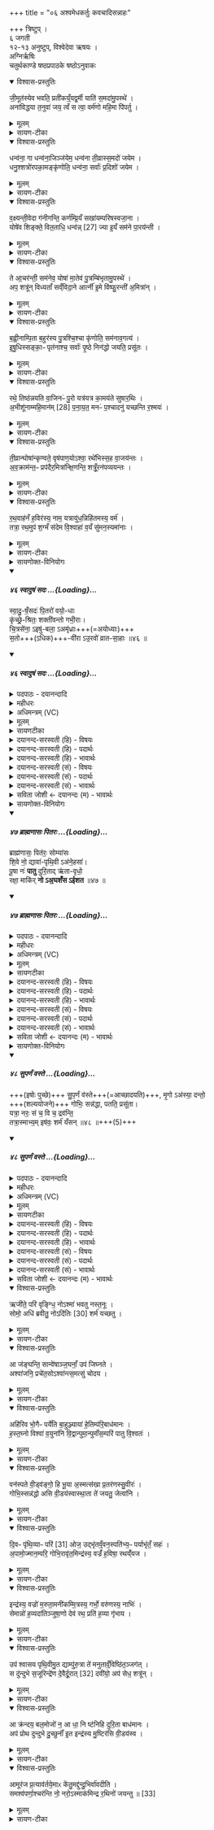 +++
title = "०६ अश्वमेधकर्तुः कवचादिसन्नाहः"

+++
त्रिष्टुप् ।   
६ जगती  
१२-१३ अनुष्टुप्, विश्वेदेवा ऋषयः ।  
अग्निर्ऋषिः  
चतुर्थकाण्डे षष्ठप्रपाठके षष्ठोऽनुवाकः

<details open><summary>विश्वास-प्रस्तुतिः</summary>

जी॒मूत॑स्येव भवति॒ प्रती॑कय्ँ॒यद्व॒र्मी याति॑ स॒मदा॑मु॒पस्थे॑ ।  
अना॑विद्धया त॒नुवा॑ जय॒ त्वँ स त्वा॒ वर्म॑णो महि॒मा पि॑पर्तु ।  
</details>

<details><summary>मूलम्</summary>

जी॒मूत॑स्येव भवति॒ प्रती॑कय्ँ॒यद्व॒र्मी याति॑ स॒मदा॑मु॒पस्थे॑ ।  
अना॑विद्धया त॒नुवा॑ जय॒ त्वँ स त्वा॒ वर्म॑णो महि॒मा पि॑पर्तु ।  
</details>

<details><summary>सायण-टीका</summary>

(अथ चतुर्थकाण्डे षष्ठप्रपाठके षष्ठोऽनुवाकः)।  
पञ्चमेऽनुवाके चित्यारोहणादयो प्रारुतहोमान्ता अङ्गविशेषा उक्ताः।  
 २२०१ अथ षष्ठेऽश्वमेधकर्तू रथसज्जीकरणभावीनि कवचस्वीकारादीन्यङ्गान्युच्यन्ते।  
तस्य चाग्निप्रकरणे संबन्धाभावादित उत्कृष्याश्वमेधप्रकरणे संबन्धो द्रष्टष्यः।  
अध्ययनार्थमेव केवलमत्र मन्त्रपाठः ।  
कल्पः–“जीमूतस्येति कवचमध्यूहते” इति।  
पाठस्तु– जीभूतस्येवेति ।  
यद्यदां वर्मी कवचयुक्तो राजा समदां शत्रूणामुपस्थे समीपे याति, अनेन सह मात्सर्येण माद्यन्तीति समदः शत्रवः तदा जीमूतस्य मेवस्य प्रतीकं मुखमिव भवति ।  
सैन्यद्वयं युद्धार्थं यदा मिलति तदानीं वर्षितुं यतस्तत आगताः प्रौढा मेघा यथाऽन्तरिक्षं सर्वमावृण्वन्त्येवं भूमिं सर्वां व्याप्तं भवतीत्यर्थः ।  
तस्मिन्काले हे राजन्ननाविद्ध्या परकीयप्रहाररहितया तनुवा स्वशरीरेण युक्तो भूत्वा विजयं प्राप्नुहि ।  
वर्मणः कवचस्य तादृशो महिमा त्वां पिपर्तु पालयतु ।  
</details>

<details open><summary>विश्वास-प्रस्तुतिः</summary>

धन्व॑ना॒ गा धन्व॑ना॒जिञ्ज॑येम॒ धन्व॑ना ती॒व्रास्स॒मदो॑ जयेम ।  
धनु॒श्शत्रो॑रपका॒मङ्कृ॑णोति॒ धन्व॑ना॒ सर्वाः॑ प्र॒दिशो॑ जयेम ।  
</details>

<details><summary>मूलम्</summary>

धन्व॑ना॒ गा धन्व॑ना॒जिञ्ज॑येम॒ धन्व॑ना ती॒व्रास्स॒मदो॑ जयेम ।  
धनु॒श्शत्रो॑रपका॒मङ्कृ॑णोति॒ धन्व॑ना॒ सर्वाः॑ प्र॒दिशो॑ जयेम ।  
</details>

<details><summary>सायण-टीका</summary>

कल्पः —  
“धन्वना गा इति धनुः” इति ।  
पाठस्तु– धन्वना इति ।  
वयं धन्वना धनुवा गा जयेम परकीयान्गवादीनाहराम तथा धन्वनाऽऽजिं युद्धं जयेम ।  
तथा घनुषा तीव्राः शूरभटोपेताः समदो मदसहिताः परकीयसेना जयेम ।  
इदं धनुः शत्रोरस्मदीयवैरिणोऽपकामं कृणोति कामेभ्योऽपनयोऽपकामस्तं कृणोतु।  
किं बहुना, सर्वा अदि प्रदिश उत्कृष्टान्सर्वदिग्वर्तिशत्रूञ्जयेम।  
</details>

<details open><summary>विश्वास-प्रस्तुतिः</summary>

व॒क्ष्यन्ती॒वेदा ग॑नीगन्ति॒ कर्ण॑म्प्रि॒यँ सखा॑यम्परिषस्वजा॒ना ।  
योषे॑व शिङ्क्ते॒ वित॒ताधि॒ धन्व॑न्न् [27]  ज्या इ॒यँ सम॑ने पा॒रय॑न्ती ।  
</details>

<details><summary>मूलम्</summary>

व॒क्ष्यन्ती॒वेदा ग॑नीगन्ति॒ कर्ण॑म्प्रि॒यँ सखा॑यम्परिषस्वजा॒ना ।  
योषे॑व शिङ्क्ते॒ वित॒ताधि॒ धन्व॑न्न् [27]  ज्या इ॒यँ सम॑ने पा॒रय॑न्ती ।  
</details>

<details><summary>सायण-टीका</summary>

कल्पः — “वक्ष्यन्तीवेति ज्यामभिमृशति” इति।  
पाठस्तु– वक्ष्यन्तीवेदा इति ।  
इयं ज्या घनुष्यारोपिता मौर्वी वक्ष्यन्तीव किंचि द्रहस्यं वाक्यं वदिष्यन्तवि कर्णं [र्णमा] गनीगन्ति कर्णसमीपमागच्छति ।  
तत्रं दृष्टान्तः प्रियं सखायं परिषस्वजाना प्रीतियुक्तं सखिसमानं विश्रम्भव्यवहारयोग्यं भर्तीरमालिङ्गन्ती योषेव शिङ्क्तेऽव्यक्तं शब्दं करोति ।  
सा यथा स्वकीयं योगक्षेमं शनैः कथयति तद्वदियमपि ज्या शब्दयतीत्यर्थः ।  
कीदृशी ज्या अधि धन्वन्धनुष उपरि वितता विशेषेण प्रसारिता, समने युद्धे पारयन्ती युद्धसमाप्तिं गमयन्ती ।  
२२०२ ।  
</details>

<details open><summary>विश्वास-प्रस्तुतिः</summary>

ते आ॒चर॑न्ती॒ सम॑नेव॒ योषा॑ मा॒तेव॑ पु॒त्रम्बि॑भृतामु॒पस्थे॑ ।  
अप॒ शत्रू॑न् विध्यताँ सव्ँविदा॒ने आर्त्नी॑ इ॒मे वि॑ष्फु॒रन्ती॑ अ॒मित्रा॑न् ।  
</details>

<details><summary>मूलम्</summary>

ते आ॒चर॑न्ती॒ सम॑नेव॒ योषा॑ मा॒तेव॑ पु॒त्रम्बि॑भृतामु॒पस्थे॑ ।  
अप॒ शत्रू॑न् विध्यताँ सव्ँविदा॒ने आर्त्नी॑ इ॒मे वि॑ष्फु॒रन्ती॑ अ॒मित्रा॑न् ।  
</details>

<details><summary>सायण-टीका</summary>

कल्पः — “ते आचरन्ती इति धनोरार्त्नी संमृशति” इति।  
पाठस्तु ते आचरन्तीति ।  
ते धनुषः कोट्यौ विस्फुरन्ती विस्फुरन्त्यौ पुनः पुनः प्रवर्तमाने सत्यौ संविदाने परस्परमैकमत्यं गते अमित्रानत्यन्तविरो॑धिनः शत्रूनपविघ्यताम् ।  
कीदृशे कोट्यौ, समने युद्धे योषेवाऽऽचरन्ती तद्वन्मधुशब्देन हि बोधयन्त्यौ ।  
पुनः कीदृशे, उपस्थे बिभृतां माता पुत्रमिब तद्वद्धितकारिण्यावित्यर्थः।  
</details>

<details open><summary>विश्वास-प्रस्तुतिः</summary>

ब॒ह्वी॒नाम्पि॒ता ब॒हुर॑स्य पु॒त्रश्चि॒श्चा कृ॑णोति॒ सम॑नाव॒गत्य॑ ।  
इ॒षु॒धिस्सङ्का॒ᳶ पृत॑नाश्च॒ सर्वाः॑ पृ॒ष्ठे निन॑द्धो जयति॒ प्रसू॑तः ।  
</details>

<details><summary>मूलम्</summary>

ब॒ह्वी॒नाम्पि॒ता ब॒हुर॑स्य पु॒त्रश्चि॒श्चा कृ॑णोति॒ सम॑नाव॒गत्य॑ ।  
इ॒षु॒धिस्सङ्का॒ᳶ पृत॑नाश्च॒ सर्वाः॑ पृ॒ष्ठे निन॑द्धो जयति॒ प्रसू॑तः ।  
</details>

<details><summary>सायण-टीका</summary>

कल्पः —  “वह्वीनां पिता बहुरस्य पुत्र इति पृष्ट इषुधिं निनह्यति” त इति।  
पाठस्तु– वह्वीनां पितेति।  
अयमिषुधिर्बाणाधारः समनाऽवगत्य समने युद्धे प्राप्य चिश्चा कृणोति बाणाकर्षणवेलायामव्यक्तं ध्वनिं करोति ।  
तस्य ध्वनेरनुकरणं चिश्चेति ।  
कीदृश इषुधिः, बहुवीनामिषूणां पालकः ।  
अत एवास्य षितृस्थानीयस्य पुत्रस्थानीय इषुसंघो बहुविधः ।  
सोऽयमिषुधिः पृष्ठे निनद्धः पृष्टभागे नितरां बद्धः प्रसूतो धानुष्केण प्रेरितो बाणाकर्षणे सङ्काः सम्यक्प्राप्ताः सर्वा अपि पृतना जयति ।  
</details>

<details open><summary>विश्वास-प्रस्तुतिः</summary>

रथे॒ तिष्ठ॑न्नयति वा॒जिनᳶ॑ पु॒रो यत्र॑यत्र का॒मय॑ते सुषार॒थिः ।  
अ॒भीशू॑नाम्महि॒मान॑म् [28]  प॒ना॒य॒त॒ मनᳶ॑ प॒श्चादनु॑ यच्छन्ति र॒श्मयः॑ ।  
</details>

<details><summary>मूलम्</summary>

रथे॒ तिष्ठ॑न्नयति वा॒जिनᳶ॑ पु॒रो यत्र॑यत्र का॒मय॑ते सुषार॒थिः ।  
अ॒भीशू॑नाम्महि॒मान॑म् [28]  प॒ना॒य॒त॒ मनᳶ॑ प॒श्चादनु॑ यच्छन्ति र॒श्मयः॑ ।  
</details>

<details><summary>सायण-टीका</summary>

कल्पः — “रथे  तिष्ठन्नयति वाजिन इति सारथिमभिमन्त्रयते” इति।  
पाठस्तु– रथे तिष्ठन्निति।  
सुषारथिः सुशिक्षितोऽयं सारथिः स्वयं रथे तिष्ठन्यत्र यत्र कामयते गन्तुं तत्र तत्र पुरः पुरस्ताद्वाजिनोऽश्वान्नयति प्रेरयति ।  
हे ऋत्विग्यजमाना अभिशूनामश्वधारणहेतूनां रश्मीनां महिमानं पनायत वाचा स्तुर्ति कुरुत।  
अत एव स्तुतिप्रकार उच्यते रश्मय एते प्रग्रहां सारथेर्मनोऽनुसृत्य पश्चाद्यच्छन्ति नियता भवन्ति, सारथेर्यथा मनोवृत्तिः पुरस्तात्प्रवर्तते तेनैव प्रकारेण पश्चादश्वानां नियमं कुर्वन्तीत्यर्थः।  
</details>

<details open><summary>विश्वास-प्रस्तुतिः</summary>

ती॒व्रान्घोषा॑न्कृण्वते॒ वृष॑पाण॒योऽश्वा॒ रथे॑भिस्स॒ह वा॒जय॑न्तः ।  
अ॒व॒क्राम॑न्त॒ᳶ प्रप॑दैर॒मित्रा॑न्क्षि॒णन्ति॒ शत्रूँ॒रन॑पव्ययन्तः ।  
</details>

<details><summary>मूलम्</summary>

ती॒व्रान्घोषा॑न्कृण्वते॒ वृष॑पाण॒योऽश्वा॒ रथे॑भिस्स॒ह वा॒जय॑न्तः ।  
अ॒व॒क्राम॑न्त॒ᳶ प्रप॑दैर॒मित्रा॑न्क्षि॒णन्ति॒ शत्रूँ॒रन॑पव्ययन्तः ।  
</details>

<details><summary>सायण-टीका</summary>

कल्पः —  “ तीव्रान्घोषान्कृण्वते वृषषाणय इत्यश्वान” इति।  
पाठस्तु– तीव्रान्घोषानिति।  
एतेऽश्वास्तीव्रानत्युच्चान्घोषान्ह्रेषाशब्दान्कृण्वते कुर्वते।  
कीदृशा अश्वाः, वृषपाणयः, सेचनवाचिना वृषशब्देन शक्तिरुपलक्ष्यते ।  
पाणिशब्दः पादलक्षकः ।  
गन्तुं शक्ताः पादा येषां ते वृषपाणयः ।  
रथेभिः सह वाजयन्तो रथैः सह शीघ्रं गच्छतः ।  
प्रपदैः पादाग्रैः खरैरमित्रान्वैरिणोऽवक्रा मन्तः ।  
तादृशा अश्वा अनपव्ययन्तः प्रत्यापत्तिमकुर्वन्तो भीतिरहिता इत्यर्थः ।     २२०३ शूत्रून्क्षिणन्ति हिंसन्ति ।  
</details>

<details open><summary>विश्वास-प्रस्तुतिः</summary>

र॒थ॒वाह॑नँ ह॒विर॑स्य॒ नाम॒ यत्रायु॑ध॒न्निहि॑तमस्य॒ वर्म॑ ।  
तत्रा॒ रथ॒मुप॑ श॒ग्मँ स॑देम वि॒श्वाहा॑ व॒यँ सु॑मन॒स्यमा॑नाः ।  
</details>

<details><summary>मूलम्</summary>

र॒थ॒वाह॑नँ ह॒विर॑स्य॒ नाम॒ यत्रायु॑ध॒न्निहि॑तमस्य॒ वर्म॑ ।  
तत्रा॒ रथ॒मुप॑ श॒ग्मँ स॑देम वि॒श्वाहा॑ व॒यँ सु॑मन॒स्यमा॑नाः ।  
</details>

<details><summary>सायण-टीका</summary>

कल्पः —  “रथवाहनँ हविरस्य नामेति रथवाहने रथयत्माधाय” इति।  
यद्यपीदमत्याधानं रथस्य प्रत्याधानादूर्ध्वभावि तथाऽप्यध्ययनसंप्रदायादयं मन्त्रोऽत्र षठितः।  
तत्पाठस्तु– रथवाहनमिति ।  
यत्र यस्मिन्नल्पे शकटेऽस्य यजमानस्यऽऽयुध घनूरदिकं वर्म कवचं चेत्येवमादिकं निहितं स्थापितं, य(अ)स्य शकटस्य रथवाहनमिति नामधेयं, प्रत्यागत्य रथोऽस्मिञ्शकटे स्थाप्यत इति तच्छकटं रथवाहनं, तस्य हविर्वदुपकारकत्वाद्धविष्ट्वं, तत्र तस्मिन्रथवाहने शकटे विश्वाहा सर्वेष्वपि दिनेषु सुमनस्यपानाः सौमनस्यं प्राप्ता वयं शग्मं सुखगमनहेतुं रथमुपसदेमोपेत्य स्थाप याम।  
</details>

<details><summary>सायणोक्त-विनियोगः</summary>

कल्पः —  “स्वादुषँसदः पितरो वयोधा इति तिसृभिः पितॄनुषतिष्ठते” इति।  
तत्र प्रथमामाह– स्वादुषँ सद इति।   
</details>
<div class="js_include" includetitle="false" newlevelforh1="5" unfilled url="/vedAH_yajuH/vAjasaneyam/mAdhyandinam/saMhitA/vishvAsa-prastutiH/29/46_svAduShaM_sadaH.md">
<details open><summary><h5>४६ स्वादुषं सदः ...{Loading}...</h5></summary>

स्वा॒दु॒-षँ॒सदः॑ पि॒तरो॑ वयो॒-धाः  
कृ॑च्छ्रे॒-श्रितः॒ शक्ती॑वन्तो गभी॒राः।  
चि॒त्रसे॑ना॒ ऽइषु॑-बला॒ ऽअमृ॑ध्राः+++(=अयोध्याः)+++  
स॒तो+++(ऽधिक)+++-वी॑रा ऽउ॒रवो॑ व्रात-सा॒हाः ॥४६ ॥
</details>
</div>
<div class="js_include" includetitle="false" newlevelforh1="5" unfilled url="/vedAH_yajuH/vAjasaneyam/mAdhyandinam/saMhitA/sarvASh_TIkAH/29/46_svAduShaM_sadaH.md">
<details open><summary><h5>४६ स्वादुषं सदः ...{Loading}...</h5></summary>
<details><summary>पदपाठः - दयानन्दादि</summary>

स्वा॒दु॒षँ॒सदः॑। स्वा॒दु॒सँ॒सद इति॑ स्वादुऽसँ॒सदः॑। पि॒तरः॑। व॒यो॒धा इति॑ वयः॒ऽधाः। कृ॒च्छ्रे॒श्रित॒ इति॑ कृच्छ्रे॒ऽश्रितः॑। शक्ती॑वन्तः॒। शक्ति॑वन्त॒ इति॒ शक्ति॑ऽवन्तः। ग॒भी॒राः। चि॒त्रसे॑ना॒ इति॑ चि॒त्रऽसे॑नाः। इषु॑बला॒ इतीषु॑ऽबलाः। अमृ॑ध्राः। स॒तोवी॑रा॒ इति॑ स॒तःऽवी॑राः। उ॒रवः॑। व्रा॒त॒सा॒हाः। व्रा॒त॒स॒हा इति॑ व्रातऽस॒हाः। ४६।
</details>

<details><summary>महीधरः</summary>

म० रथगोपान् स्तौति । ईदृशा नरा अस्माकं रथगोप्तारो भवन्त्विति शेषः । कीदृशाः । स्वादुसंसदः स्वादु सुखं यथा तथा संसीदन्ति ते स्वादुसंसदः । पितरः पान्ति ते पितरः रक्षितारः । वयोधाः वयोऽन्नमायुर्वा दधति धारयन्ति वयोधाः । कृच्छ्रेश्रितः इत्येकं पदम् । कृच्छ्रे कष्टे श्रीयन्ते सेव्यन्ते कृच्छ्रेश्रितः । कर्मणि क्विप् अलुक् सप्तम्याः । दुःखे सति आश्रयणयोग्याः दुःखनाशकत्वात् । यद्वा सप्तमी द्वितीयार्थे । कृच्छ्रं श्रयन्ति कृच्छ्रेश्रिताः दुःखं प्राप्यापि स्वामिसेवनपराः । शक्तीवन्तः शक्तिः सामर्थ्यमायुधं वा अस्ति येषां ते । अश्वरश्मिमतीत्येत्यादिप्रातिशाख्यसूत्रेण शक्तिशब्दस्य दीर्घः । गभीराः गम्भीरबला गम्भीरप्रज्ञाश्च । चित्रसेनाः चित्रा नानाविधा सेना येषां ते । इषुबलाः इषुभिर्बाणैर्बलं येषां ते अमृध्राः मृध्रा मृदवो न भवन्त्यमृध्राः कठिनाङ्गा उग्रशासना वा । सतोवीराः इत्येकं पदम् । सतोऽश्वमेधयाजिनो वीराः शूराः । यद्वा सतो विद्यमानस्य बलस्य वीराः प्रेरकाः विविधमीरयन्तीति वीराः षष्ठ्या अलुक् । उरवः विशालाः । पृथुजघनोरस्का इत्यर्थः । व्रातसाहाः व्रातान् शूरसमूहान् सहन्तेऽभिभवन्ति ते | व्रातसहाः पचाद्यच् 'अभिमातिपृतना' ( प्राति. ३ । ६। २७ ) इत्यादिना सूत्रेण सहतेरुपधादीर्घः ॥ ४६ ॥  
सप्तचत्वारिंशी।
</details>

<details><summary>अधिमन्त्रम् (VC)</summary>

- वीरा देवताः
- भारद्वाज ऋषिः
- त्रिष्टुप्
- धैवतः
</details>

<details><summary>मूलम्</summary>

स्वा॒दु॒षँ॒सद॑ᳶ पि॒तरो॑ वयो॒धाᳵ कृ॑च्छ्रे॒श्रित॒श्शक्ती॑वन्तो गभी॒राः ।  
चि॒त्रसे॑ना॒ इषु॑बला॒ अमृ॑ध्रास्स॒तोवी॑रा उ॒रवो॑ व्रातसा॒हाः ।
</details>

<details><summary>सायणटीका</summary>

ये **पितरो** ऽस्मदीयाः सन्ति त एतैर् विशेषणैर् विशिष्टाः।   
कानि विशेषणानीति तान्य् उच्यन्ते  
**स्वादुषसंदो** ऽस्माभिः समर्पिते स्वादुन्य् अन्ने सम्यक् सीदन्ति तेन तृप्ता इत्यर्थः।   
**वयोध** अस्मदीयस्य वयस आयुषः स्थापयितारः।   
**कृच्छ्रे** व्यसने प्राप्ते सति रक्षार्थं श्रीयन्ते प्राणिभिः सेव्यन्त इति **कृच्छ्रेश्रितः**।  
**शक्तीवन्तः** शक्तियुक्ताः।  
**गभीरा** अगाधबुद्धयः।  
चित्रा विविधा हस्त्यश्वादिरूपा सेना येषां त **चित्रसेनाः**  
इषुभिर् योद्धुमतिप्रबला **इषुबलाः**।  
**अमृध्राः** परैर् योद्धुमशक्याः ।  
सन्विद्यमानो लोके प्रसिद्धो यः शूरस् तस्माद् अप्य् अतिशूराः - **सतो-वीराः**।  
**उरवो** विस्तीर्णा धनसेनादिसमृद्धाः।  
व्रातं परकीयभटानां संघातं सहन्तेऽभिभवन्तीति **व्रातसाहाः**।
</details>

<details><summary>दयानन्द-सरस्वती (हि) - विषयः</summary>

फिर उसी विषय को अगले मन्त्र में कहा है ॥
</details>

<details><summary>दयानन्द-सरस्वती (हि) - पदार्थः</summary>

पदार्थान्वयभाषाः -  हे युद्ध करने हारे वीर पुरुषो ! तुम लोग जो (स्वादुषंसदः) भोजन के योग्य अन्नादि पदार्थों को सम्यक् सेवनेवाले (वयोधाः) अधिक अवस्था युक्त (कृच्छ्रेश्रितः) उत्तम कार्यों की सिद्धि के लिए कष्ट सेवते हुए (शक्तीवन्तः) सामर्थ्यवाले (गभीराः) महाशय (चित्रसेनाः) आश्चर्य गुण युक्त सेनावाले (इषुबलाः) शस्त्र-अस्त्रों के सहित जिनकी सेना (अमृध्राः) दृढ़ शरीरवाले (उरवः) बड़े-बड़े जिन के जङ्घा और छाती (व्रातसाहाः) वीरों के समूहों को सहनेवाले (सतोवीराः) विद्यमान सेना के बीच युद्धविद्या की शिक्षा को प्राप्त और (पितरः) पालन करनेहारे राजपुरुष हों, उन का आश्रय ले युद्ध करो ॥४६ ॥
</details>

<details><summary>दयानन्द-सरस्वती (हि) - भावार्थः</summary>

भावार्थभाषाः -  उन्हीं का सदा विजय, राज्य, श्री, प्रतिष्ठा, बड़ी अवस्था, बल और विद्या होती है, जो अपने अधिष्ठाता, आप्त, सत्यवादी सज्जनों की शिक्षा में स्थित होते हैं ॥४६ ॥
</details>

<details><summary>दयानन्द-सरस्वती (सं) - विषयः</summary>

पुनस्तमेव विषयमाह ॥
</details>

<details><summary>दयानन्द-सरस्वती (सं) - पदार्थः</summary>

पदार्थान्वयभाषाः -  हे योद्धारो वीरा ! यूयं ये स्वादुषंसदो वयोधाः कृच्छ्रेश्रितः शक्तीवन्तो गभीराश्चित्रसेना इषुबला अमृध्रा उरवो व्रातसाहाः सतोवीराः पितरः स्युस्तानाश्रित्य युद्धं कुरुत ॥४६ ॥
</details>

<details><summary>दयानन्द-सरस्वती (सं) - भावार्थः</summary>

भावार्थभाषाः -  तेषामेव सदा विजयो राज्यश्रीः प्रतिष्ठा दीर्घमायुर्बलं विद्याश्च भवन्ति, ये स्वाधिष्ठातॄणामाप्तानां शासने तिष्ठन्ति ॥४६ ॥
</details>

<details><summary>सविता जोशी ← दयानन्दः (म) - भावार्थः</summary>

भावार्थभाषाः -  जे वीरपुरुष, अधिष्ठाते, आप्त, सत्यवादी सज्जनाकडून शिक्षण घेतात त्यांचा नेहमी विजय होतो व त्यांना राज्य, श्री, प्रतिष्ठा, मानसन्मान, बल आणि विद्या प्राप्त होते.
</details>
</details>
</div>
<details><summary>सायणोक्त-विनियोगः</summary>

अथ द्वितीयामाह– ब्राह्मणास इति ।  
</details>
<div class="js_include" includetitle="false" newlevelforh1="5" unfilled url="/vedAH_yajuH/vAjasaneyam/mAdhyandinam/saMhitA/vishvAsa-prastutiH/29/47_brAhmaNAsaH_pitaraH.md">
<details open><summary><h5>४७ ब्राह्मणासः पितरः ...{Loading}...</h5></summary>

ब्राह्म॑णासः॒ पित॑रः॒ सोम्या॑सः  
शि॒वे नो॒ द्यावा॑-पृथि॒वी ऽअ॑ने॒हसा॑।  
पू॒षा नः॑ **पातु** दुरि॒ताद् ऋ॑ता-वृधो॒  
रक्षा॒ माकि॑र् **नो ऽअ॒घशँ॑स ऽईशत** ॥४७ ॥
</details>
</div>
<div class="js_include" includetitle="false" newlevelforh1="5" unfilled url="/vedAH_yajuH/vAjasaneyam/mAdhyandinam/saMhitA/sarvASh_TIkAH/29/47_brAhmaNAsaH_pitaraH.md">
<details open><summary><h5>४७ ब्राह्मणासः पितरः ...{Loading}...</h5></summary>
<details><summary>पदपाठः - दयानन्दादि</summary>

ब्रा॒ह्म॑णासः। पित॑रः। सोम्यासः॑। शि॒वेऽइति॑ शि॒वे। नः॒। द्यावा॑पृथि॒वीऽइति॒ द्यावा॑पृथि॒वी। अ॒ने॒हसा॑। पू॒षा। नः॒। पा॒तु॒। दु॒रि॒तादिति॑ दुःऽइ॒तात् ऋ॒ता॒वृ॒धः॒। ऋ॒त॒वृध॒ इत्यृ॑तऽवृधः। रक्ष॑। माकिः॑। न॒। अ॒घशँ॑स॒ इत्य॒घऽशँ॑सः। ई॒श॒त॒। ४७।
</details>

<details><summary>महीधरः</summary>

म० जगती लिङ्गोक्तदेवता । ब्राह्मणासः ब्राह्मणाः नोऽस्मान् पान्तु रक्षन्तु । पात्वित्यस्यार्थवशाद्वचनव्यत्ययः कार्यः । पितरः च पान्तु । कीदृशाः । सोम्यासः सोम्याः सोमसंपादिनः सोमपानयोग्या वेत्युभयोर्विशेषणम् । द्यावापृथिवी द्यावाभूमी नः पाताम् । कीदृश्यौ । शिवे कल्याणकारिण्यौ । अनेहसा अनेहसौ | नास्ति एहोऽपराधो ययोस्ते अपराधनिवर्तिके । किंच पूषा सूर्यो नोऽस्मान्दुरितात्पातु । एवं परोक्षेणोक्त्वा प्रत्यक्षमाह । हे ऋतावृधः, ऋतं सत्यं यज्ञं वा वर्धयन्ति ऋतवृधः देवाः । | संहितायामृतस्य दीर्घः । रक्ष रक्षतास्मान् वचनव्यत्ययः । माकिः मा कश्चन अघशंसः पापी नोऽस्माकमीशत ऐश्वर्यं मा करोतु । वयं दुष्टवशा मा भूमेत्यर्थः । अघं पापं शंसति वक्ति प्रकाशयति वाघशंसः दुष्टः । ईशतेति वचनव्यत्ययः॥४७॥  
अष्टचत्वारिंशी।
</details>

<details><summary>अधिमन्त्रम् (VC)</summary>

- धनुर्वेदाऽध्यापका देवताः
- भारद्वाज ऋषिः
- विराड्जगती
- निषादः
</details>

<details><summary>मूलम्</summary>

ब्राह्म॑णासः [29]  पित॑र॒स्सोम्या॑सश्शि॒वे नो॒ द्यावा॑पृथि॒वी अ॑ने॒हसा॑ ।  
पू॒षा न॑ᳶ पातु दुरि॒तादृ॑तावृधो॒ रक्षा॒ माकि॑र्नो अ॒घशँ॑स ईशत ।
</details>

<details><summary>सायणटीका</summary>

येऽस्मादीयाः पितरस्ते ब्राह्मणासो व्रह्य वेदस्तदर्थपरा ब्राह्मणाः।  
अत एवास्मासु सोम्यास सोम्या अनुग्रहपरा इत्यर्थः ।  
यथैते पितरस्तथा द्यावापृथिवी उभे अप्यनेहसाऽनेहसि सर्वस्मिन्नपि काले नोऽस्मान्प्रति शिवे शान्ते अनुग्रहपरे भवतामिति शेषः।  
तथार्तावृधो यज्ञस्य वर्धयिता पूषा पोषको देवो नोऽस्मान्दुरितात्पातु ।  
हे पितृसमूह रक्षास्मान्पालय ।  
नोऽस्माक मघशंसः पापशंसनपरा निन्दका माकिरीशत निन्दितुं समर्था मा भूवन् ।
</details>

<details><summary>दयानन्द-सरस्वती (हि) - विषयः</summary>

किनका सत्कार करना चाहिए, इस विषय को अगले मन्त्र में कहा है ॥
</details>

<details><summary>दयानन्द-सरस्वती (हि) - पदार्थः</summary>

पदार्थान्वयभाषाः -  हे मनुष्यो ! जो (सोम्यासः) उत्तम आनन्दकारक गुणों के योग्य (ऋतावृधः) सत्य को बढ़ानेवाले (पितरः) रक्षक (ब्राह्मणासः) वेद और ईश्वर के जानने हारे विद्वान् जन (नः) हमारे लिए कल्याण करने हारे और (अनेहसा) कारणरूप से अविनाशी (द्यावापृथिवी) प्रकाश-पृथिवी (शिवे) कल्याणकारी हों, (पूषा) पुष्टि करने हारा परमात्मा (नः) हम को (दुरितात्) दुष्ट अन्याय के आचरण से (पातु) बचावे, जिससे (नः) हम को मारने को (अघशंसः) पाप की प्रशंसा करने हारा चोर (माकिः) न (ईशत) समर्थ हो, उन विद्वानों की तू (रक्ष) रक्षा कर और चोरों को मार ॥४७ ॥
</details>

<details><summary>दयानन्द-सरस्वती (हि) - भावार्थः</summary>

भावार्थभाषाः -  हे मनुष्यो ! जो विद्वान् जन तुम को धर्मयुक्त कर्त्तव्य में प्रवृत्त कर, दुष्ट आचरण से पृथक् रखते, दुष्टाचारियों के बल को नष्ट और हमारी पुष्टि करते, वे सदैव सत्कार करने योग्य हैं ॥४७ ॥
</details>

<details><summary>दयानन्द-सरस्वती (सं) - विषयः</summary>

के सत्कर्त्तव्या इत्याह ॥
</details>

<details><summary>दयानन्द-सरस्वती (सं) - पदार्थः</summary>

पदार्थान्वयभाषाः -  हे मनुष्याः ! ये सोम्यास ऋतावृधः पितरो ब्राह्मणासो विद्वांसो नः कल्याणकरा अनेहसा द्यावापृथिवी च शिवे भवतः। पूषा परमात्मा नो दुरितात् पातु यतो नो हिंसितुमघशंसो माकिरीशत तान् रक्ष स्तेनाञ्जहि ॥४७ ॥
</details>

<details><summary>दयानन्द-सरस्वती (सं) - भावार्थः</summary>

भावार्थभाषाः -  हे मनुष्याः ! ये विद्वांसो युष्मान् धर्म्ये कृत्ये प्रवर्त्य दुष्टाचारात् पृथक् रक्षन्ति, दुष्टाचारिणां बलं निरुन्धन्त्यस्माकं पुष्टिञ्च जनयन्ति, ते सदा सत्कर्त्तव्याः ॥४७ ॥
</details>

<details><summary>सविता जोशी ← दयानन्दः (म) - भावार्थः</summary>

भावार्थभाषाः -  हे माणसांनो ! जे विद्वान लोक तुम्हाला धर्मयुक्त कर्तव्यामध्ये प्रवृत्त करून दुष्ट वर्तनापासून दूर ठेवतात व दुष्ट माणसांचे बळ नष्टा करून सर्व माणसांना बलवान करतात त्यांचा सदैव सत्कार केला पाहिजे.
</details>
</details>
</div>
<details><summary>सायणोक्त-विनियोगः</summary>

अथ तृतीयामाह—  २२०४ सुपर्णं वस्त इति।
</details>
<div class="js_include" includetitle="false" newlevelforh1="5" unfilled url="/vedAH_yajuH/vAjasaneyam/mAdhyandinam/saMhitA/vishvAsa-prastutiH/29/48_suparNaM_vaste.md">
<details open><summary><h5>४८ सुपर्णं वस्ते ...{Loading}...</h5></summary>

+++(इषोः पुच्छे)+++ सु॒प॒र्णं व॑स्ते+++(=आच्छादयति)+++, मृ॒गो ऽअ॑स्या॒ दन्तो॒  
+++(शल्ययोजने)+++ गोभिः॒ सन्न॑द्धा, पतति॒ प्रसू॑ता।  
यत्रा॒ नरः॒ सं च॒ वि च॒ द्रव॑न्ति॒  
तत्रा॒स्माभ्य॒म् इष॑वः॒ शर्म॑ यँसन् ॥४८ ॥+++(5)+++
</details>
</div>
<div class="js_include" includetitle="false" newlevelforh1="5" unfilled url="/vedAH_yajuH/vAjasaneyam/mAdhyandinam/saMhitA/sarvASh_TIkAH/29/48_suparNaM_vaste.md">
<details open><summary><h5>४८ सुपर्णं वस्ते ...{Loading}...</h5></summary>
<details><summary>पदपाठः - दयानन्दादि</summary>

सु॒प॒र्णमिति॑ सुऽप॒र्णम्। व॒स्ते॒। मृ॒गः। अ॒स्याः॒। दन्तः॑। गोभिः॑। सन्न॒द्धेति सम्ऽन॑द्धा। प॒त॒ति॒। प्रसू॒तेति॒ प्रऽसू॑ता। यत्र॒। नरः॑। सम्। च॒। वि। च॒। द्रव॑न्ति। तत्र॑। अ॒स्मभ्य॑म्। इष॑वः। शर्म॑। यँ॒स॒न्। ४८।
</details>

<details><summary>महीधरः</summary>

म० द्वाभ्यामिषुं स्तौति । आद्या त्रिष्टुप् अन्त्यानुष्टुप् । या इषुः सुपर्ण पक्षिपिच्छं वस्ते परिधत्ते । 'वस परिधाने' शोभनं पर्णं पिच्छं यस्य स सुपर्णः पक्षी तस्य विकारः सौपर्णम् तत्र 'कृत्स्नवन्निगमा भवन्ति' (निरु० २ । ५) इति यास्कोक्तेः सुपर्णशब्देन तत्पिच्छं गृह्यते । बाणपुच्छे पिच्छस्यारोप्यमाणत्वात् । किंच अस्या इषोः दन्तः फलं । मृगः मृगयतेऽन्विष्यति रिपून् हन्तुमिति मृगः 'मृग मार्गणे' चुरादिरदन्तः पचाद्यच् 'मृगो मृगयतेः' (निरु. ९। १९ ) इति यास्कः । शल्यं हि वेध्यं मृगयते । किंच या इषुः गोभिः गोविकारैः स्नायुभिः संनद्धा बद्धा प्रसूता धनुष्मता प्रेरिता सती पतति शत्रुबलं प्रति गच्छति । किंच यत्र नरो योद्धारः संद्रवन्ति च सम्यक् गच्छन्ति विद्रवन्ति च विविधं प्रसरन्ति । चौ समुच्चये । तत्र रणे इषवः बाणाः अस्मभ्यं शर्म सुखं यंसन् यच्छन्तु । 'यमु उपरमे लेटि तिप इलोपेऽडागमे 'सिब्बहुलं लेटि' (पा. ३। १ । ३४ ) इति सिबागमे यंसन्निति रूपम् । सुखं ददतु ॥४८॥  
एकोनपञ्चाशी।
</details>

<details><summary>अधिमन्त्रम् (VC)</summary>

- वीरा देवताः
- भारद्वाज ऋषिः
- त्रिष्टुप्
- धैवतः
</details>

<details><summary>मूलम्</summary>

सु॒प॒र्णव्ँव॑स्ते मृ॒गो अ॑स्या॒ दन्तो॒ गोभि॒स्सन्न॑द्धा पतति॒ प्रसू॑ता ।  
यत्रा॒ नर॒स्सञ्च॒ वि च॒ द्रव॑न्ति॒ तत्रा॒स्मभ्य॒मिष॑व॒श्शर्म॑ यँसन्न् ।
</details>

<details><summary>सायणटीका</summary>

पितृसंबन्धिनी येयम् इषुः प्रशस्यतेऽस्या इषोः  
**सुपर्णं** पृष्ठे ऽवस्थितं शोभनं पतन्तं भागं  
**वस्त** आच्छादयति।   
अथास्या इषोर् दन्तः शल्यं **मृग-दन्तवत्** तीक्ष्णं,
सेयम् इषुर् गो-संबन्धिभिः संनद्धा दृढं बद्धा।  
तादृशेयमिषुः प्रसूता पितृभिः प्रेरिता सती पतति सहसा गच्छति।  
कुत्रेति तदुच्यते नरः पुरुषा योद्धारो यत्र यस्मिन्परसैन्ये सं च वि च द्रवन्ति प्रथममुत्सुकाः सन्तः प्राष्नुवन्ति पश्चाद्भीताः सन्तः पलायन्ते च, तत्रेयमिषुः पततीति पूर्वत्रान्वयः।  
तादृश्यः पितॄणामिषवोऽस्यभ्यं शर्म यंसन्सुखं यच्छन्तु।  
।
</details>

<details><summary>दयानन्द-सरस्वती (हि) - विषयः</summary>

फिर राजधर्म अगले मन्त्र में कहते हैं।
</details>

<details><summary>दयानन्द-सरस्वती (हि) - पदार्थः</summary>

पदार्थान्वयभाषाः -  हे वीर पुरुषो ! (यत्र) जिस सेना में (नरः) नायक लोग हों जो (सुपर्णम्) सुन्दर पूर्ण रक्षा के साधन उस रथादि को (वस्ते) धारण करती और जहाँ (गोभिः) गौओं के सहित (दन्तः) जिस का दमन किया जाता, उस (मृगः) कस्तूरी से शुद्ध करनेवाले मृग के तुल्य (इषवः) बाण आदि शस्त्र विशेष चलते हैं, जो (सन्नद्धा) सम्यक् गोष्ठी बँधी (प्रसूता) प्रेरणा की हुई शत्रुओं में (पतति) गिरती (च) और इधर-उधर (अस्याः) इस सेना के वीर पुरुष (सम्, द्रवन्ति) सम्यक् चलते (च) और (वि) विशेषकर दौड़ते हैं (तत्र) उस सेवा में (अस्मभ्यम्) हमारे लिए आप लोग (शर्म) सुख (यंसन्) देओ ॥४८ ॥
</details>

<details><summary>दयानन्द-सरस्वती (हि) - भावार्थः</summary>

भावार्थभाषाः -  इस मन्त्र में वाचकलुप्तोपमालङ्कार है। हे राजपुरुषो ! तुम लोगों को चाहिए कि शत्रुओं से न धमकनेवाली हृष्ट-पुष्ट सेना सिद्ध करो, उसमें सुन्दर परीक्षित योद्धा और अध्यक्ष रक्खो, उन शस्त्र-अस्त्रों के चलाने में कुशल जनों से विजय को प्राप्त होओ ॥४८ ॥
</details>

<details><summary>दयानन्द-सरस्वती (सं) - विषयः</summary>

पुना राजधर्ममाह ॥
</details>

<details><summary>दयानन्द-सरस्वती (सं) - पदार्थः</summary>

पदार्थान्वयभाषाः -  हे वीरा ! यत्र सेनायां नरो नायकाः स्युर्या सुपर्णं वस्ते यत्र गोभिस्सह दन्तो मृग इव इषवो धावन्ति, या सन्नद्धा प्रसूता पतति इतस्ततश्चास्य वीराः संद्रवन्ति वि द्रवन्ति च तत्रास्मभ्यं भवन्तः शर्म यंसन् ॥४८ ॥
</details>

<details><summary>दयानन्द-सरस्वती (सं) - भावार्थः</summary>

भावार्थभाषाः -  अत्र वाचकलुप्तोपमालङ्कारः। हे राजपुरुषाः ! युष्माभिः शत्रुभिरप्रधर्षिणी हृष्टा पुष्टा सेना संपादनीया तस्यां सुपरीक्षिता योद्धारोऽध्यक्षाश्च रक्षणीयास्तैः शस्त्रास्त्रप्रक्षेपणेषु कुशलैर्जनैर्विजयः प्राप्तव्यः ॥४८ ॥
</details>

<details><summary>सविता जोशी ← दयानन्दः (म) - भावार्थः</summary>

भावार्थभाषाः -  या मंत्रात वाचकलुप्तोपमालंकार आहे. हे राजपुरुषांनो तुम्ही शत्रूला न घाबरणारी बलवान सेना तयार करा त्या सेनेत प्रशिक्षित योद्धे व अध्यक्ष असावेत. अशा अस्र शस्रात निष्णात असणाऱ्या लोकांकडून विजय प्राप्त करा.
</details>
</details>
</div>
<details open><summary>विश्वास-प्रस्तुतिः</summary>

ऋजी॑ते॒ परि॑ वृङ्ग्धि॒ नोऽश्मा॑ भवतु नस्त॒नूः ।  
सोमो॒ अधि॑ ब्रवीतु॒ नोऽदि॑तिः [30]  शर्म॑ यच्छतु ।  
</details>

<details><summary>मूलम्</summary>

ऋजी॑ते॒ परि॑ वृङ्ग्धि॒ नोऽश्मा॑ भवतु नस्त॒नूः ।  
सोमो॒ अधि॑ ब्रवीतु॒ नोऽदि॑तिः [30]  शर्म॑ यच्छतु ।  
</details>

<details><summary>सायण-टीका</summary>

कल्पः —  “ऋजीते परि वङ्ग्धि न इत्यात्मानं प्रत्यभिमृश्य” इति।  
पाठस्तु—  ऋजीते परीति।  
ऋजीतिशब्द इषुवाची।  
हे ऋजीतेऽस्मान्परिवृङ्ग्धि परितो वर्जितान्कुरु।  
नोऽस्माकं तनूरश्मा भवतु पाषाणवद दृढा भवतु।  
सोमा नोऽस्मानधिब्रत्रीतु अधिका एते मान्या इति कथयतु।  
अदितिः शर्म यच्छतु सुखं यच्छतु।  
</details>

<details open><summary>विश्वास-प्रस्तुतिः</summary>

आ ज॑ङ्घन्ति॒ सान्वे॑षाञ्ज॒घनाँ॒ उप॑ जिघ्नते ।  
अश्वा॑जनि॒ प्रचे॑त॒सोऽश्वा॑न्त्स॒मत्सु॑ चोदय ।  
</details>

<details><summary>मूलम्</summary>

आ ज॑ङ्घन्ति॒ सान्वे॑षाञ्ज॒घनाँ॒ उप॑ जिघ्नते ।  
अश्वा॑जनि॒ प्रचे॑त॒सोऽश्वा॑न्त्स॒मत्सु॑ चोदय ।  
</details>

<details><summary>सायण-टीका</summary>

कल्पः —  “आ जङ्घन्तीत्यश्वाजनिमादाय” इति।  
पाठस्तु– आजङ्घन्तीति।  
कशाधारिणः सारथय एषामश्वानां सानु पर्वतसानुसदृशं पार्श्वमाजङ्घन्ति सर्वेतरताडयन्ति।  
तथा पृष्ठभागानुपजिघ्नत उपेस्य ताड यन्ति।  
तथाविधताडनहेतुभूते हेऽश्वाजनि अश्वप्रेरके कशे प्रचेतसस्ताडनेन प्रकृष्टगमने चित्तयुक्तान्समत्सु युद्धेषु चोदय प्ररेय ।  
</details>

<details open><summary>विश्वास-प्रस्तुतिः</summary>

अहि॑रिव भो॒गैᳶ पर्ये॑ति बा॒हुञ्ज्याया॑ हे॒तिम्प॑रि॒बाध॑मानः ।  
ह॒स्त॒घ्नो विश्वा॑ व॒युना॑नि वि॒द्वान्पुमा॒न्पुमाँ॑स॒म्परि॑ पातु वि॒श्वतः॑ ।  
</details>

<details><summary>मूलम्</summary>

अहि॑रिव भो॒गैᳶ पर्ये॑ति बा॒हुञ्ज्याया॑ हे॒तिम्प॑रि॒बाध॑मानः ।  
ह॒स्त॒घ्नो विश्वा॑ व॒युना॑नि वि॒द्वान्पुमा॒न्पुमाँ॑स॒म्परि॑ पातु वि॒श्वतः॑ ।  
</details>

<details><summary>सायण-टीका</summary>

कल्पः —  “अहिरिव भोगौरिति हस्तघ्नमभिमन्त्रयते” इति।  
पाठस्तु– अहिरिवेति।  
धानुष्कैर्वामहस्तः केनचिद्रूपेण चर्मविशेषेण वेष्ट्यते।  
तत्रायं दृष्टान्तः—अहिरिव भोगैः यथा सर्पः स्वकीयशरीरवेष्टनैः पुरुषस्य हस्तं पादं वा वेष्टयति तथाऽयं चर्मविशेषः पुरुषस्य  बाहुं पर्येति परितो व्याप्नोति।  
कि कुर्बन्, ज्याया आकर्णमाकृष्य सहसा मुक्ता या हेतिस्तां परिबाधमानः परिता निवारयन्।  
ज्यायाः प्रहारश्चर्मण्येव लगति न तु बाहौ ।  
हस्ते स्थित्वा ज्याघां तेन हन्यमानश्च र्मविशेषो हस्तघ्नः।  
सोऽस्मान्विश्वतः सर्वस्मादुपद्रवात्पातु।  
तत्र दृष्टान्तः—विश्वा वयुनानि विद्वान्सर्वान्मार्गानभिजानानः पुमान्पुमांसमन्य पुरुषं यथा पालयति तद्वदिति शेषः।  
</details>

<details open><summary>विश्वास-प्रस्तुतिः</summary>

वन॑स्पते वी॒ड्व॑ङ्गो॒ हि भू॒या अ॒स्मत्स॑खा प्र॒तर॑णस्सु॒वीरः॑ ।  
गोभि॒स्सन्न॑द्धो असि वी॒डय॑स्वास्था॒ता ते॑ जयतु॒ जेत्वा॑नि ।  
</details>

<details><summary>मूलम्</summary>

वन॑स्पते वी॒ड्व॑ङ्गो॒ हि भू॒या अ॒स्मत्स॑खा प्र॒तर॑णस्सु॒वीरः॑ ।  
गोभि॒स्सन्न॑द्धो असि वी॒डय॑स्वास्था॒ता ते॑ जयतु॒ जेत्वा॑नि ।  
</details>

<details><summary>सायण-टीका</summary>

कल्पः —  
‘वनस्पते वीड्वङ्ग इति पञ्चमी रथम्’ इति।  
तत्र प्रथमामाह–  २२०५ वनस्पते वीड्विति।  
हे वनस्पते वनस्पतिनिष्पन्न रथ वीड्वङ्गो हि वृढाङ्ग एव भुयाः।  
कीदृशस्त्वम्, अस्मत्सखाऽस्मासु सखिवत्स्निग्धः।  
प्रतरणः प्रकृष्टगमनसाधनभूतः।  
सुवीरः शोभनैर्वीरैर्भटैरुपेतः।  
गोभिः संनद्धोऽसि गवादिचर्मरज्जुभिः सम्यग्बद्धोऽसि वीडयस्वात्यन्यं दृढो भव।  
ते तवाऽऽस्थाता जेत्वानि जेतव्यानि परसैन्यानि जयतु।  
</details>

<details open><summary>विश्वास-प्रस्तुतिः</summary>

दि॒वᳶ पृ॑थि॒व्याᳶ परि॑ [31]  ओज॒ उद्भृ॑तव्ँ॒वन॒स्पति॑भ्य॒ᳶ पर्याभृ॑तँ॒ सहः॑ ।  
अ॒पामो॒ज्मान॒म्परि॒ गोभि॒रावृ॑त॒मिन्द्र॑स्य॒ वज्रँ॑ ह॒विषा॒ रथय्ँ॑यज ।  
</details>

<details><summary>मूलम्</summary>

दि॒वᳶ पृ॑थि॒व्याᳶ परि॑ [31]  ओज॒ उद्भृ॑तव्ँ॒वन॒स्पति॑भ्य॒ᳶ पर्याभृ॑तँ॒ सहः॑ ।  
अ॒पामो॒ज्मान॒म्परि॒ गोभि॒रावृ॑त॒मिन्द्र॑स्य॒ वज्रँ॑ ह॒विषा॒ रथय्ँ॑यज ।  
</details>

<details><summary>सायण-टीका</summary>

अथ द्वितीयामाह– दिवः पृथिव्या इति।  
हे यजमान त्वं रथमिमं हविषा बलिकर्मणा यजपूजय।  
कीदृशं रथम, दिवः पृथिव्याः पर्योज उद्भृतं द्युलोकात् भूलोकाच्च सर्वतो बलमानीय संपादितं, तथा वनस्पतिभ्योऽपि परितः सहो वलमानीयाऽऽभृतं संपादितम्।   तथाऽपामोज्मानमप्संबद्धमोज आनीय निष्पादितं, गोभिर्गवादिविकारैः स्नाषीभिर्श्चमर्मरज्जुभिश्च परित आवृतमिन्द्रस्य वज्रमिव दृढीभूतम्।  
</details>

<details open><summary>विश्वास-प्रस्तुतिः</summary>

इन्द्र॑स्य॒ वज्रो॑ म॒रुता॒मनी॑कम्मि॒त्रस्य॒ गर्भो॒ वरु॑णस्य॒ नाभिः॑ ।  
सेमान्नो॑ ह॒व्यदा॑तिञ्जुषा॒णो देव॑ रथ॒ प्रति॑ ह॒व्या गृ॑भाय ।  
</details>

<details><summary>मूलम्</summary>

इन्द्र॑स्य॒ वज्रो॑ म॒रुता॒मनी॑कम्मि॒त्रस्य॒ गर्भो॒ वरु॑णस्य॒ नाभिः॑ ।  
सेमान्नो॑ ह॒व्यदा॑तिञ्जुषा॒णो देव॑ रथ॒ प्रति॑ ह॒व्या गृ॑भाय ।  
</details>

<details><summary>सायण-टीका</summary>

[अथ] तृतीयामाह– इन्द्रस्य वज्र इति।   यथेन्द्रस्य वज्रोऽत्यन्तं दृढः, यथा च मरुतामनीकं सैन्यं बहुभिर्मटैरुपेतं, यथा मित्रस्य गर्भोऽत्यन्तं सुरक्षितः, यथा वरुणस्य नाभिः केनापि तिरस्कर्तुमशक्यस्तथाविधैर्गुणैरुपेत हे देव रथ नोऽस्मदीयामिमां हव्यदातिं हविर्दानं जुषाणो हव्याऽस्मद्दत्तानि हव्यानि प्रति गृभाय प्रत्येकं गृहाण।  
</details>

<details open><summary>विश्वास-प्रस्तुतिः</summary>

उप॑ श्वासय पृथि॒वीमु॒त द्याम्पु॑रु॒त्रा ते॑ मनुताव्ँ॒विष्ठि॑त॒ञ्जग॑त् ।  
स दु॑न्दुभे स॒जूरिन्द्रे॑ण दे॒वैर्दू॒रात् [32]  दवी॑यो॒ अप॑ सेध॒ शत्रू॑न् ।  
</details>

<details><summary>मूलम्</summary>

उप॑ श्वासय पृथि॒वीमु॒त द्याम्पु॑रु॒त्रा ते॑ मनुताव्ँ॒विष्ठि॑त॒ञ्जग॑त् ।  
स दु॑न्दुभे स॒जूरिन्द्रे॑ण दे॒वैर्दू॒रात् [32]  दवी॑यो॒ अप॑ सेध॒ शत्रू॑न् ।  
</details>

<details><summary>सायण-टीका</summary>

(अथ) चतुर्थीमाह–  उप श्वासयेति।   रथसमीपवर्तिदुन्दुभिरपि, एवंमहिमा किमुत रथ इति विवक्षया दुन्दुभिः प्रशस्यते।   हे दुन्दुभे पृथिवीमुपश्वासय त्वदीयेन शब्देन पूरय।   उतापि च द्यां द्युलोकमप्युपश्वासय।   पुरुत्रा पुरुषु द्युलोकभूलोकादिस्थानेषु विष्ठितं विशेषेण स्थितं सर्वं जगत्ते तव शब्दं मनुतां जानातु।   स त्वमिन्द्रेणान्यैर्देवश्चै सूजः समानप्रीतिः सञ्शत्रूनस्मदीयान्दूराद्दवीयो दूरादप्यत्यन्तं दूरदेशं प्रत्यपसेधापसारय।  
</details>

<details open><summary>विश्वास-प्रस्तुतिः</summary>

आ क्र॑न्दय॒ बल॒मोजो॑ न॒ आ धा॒ नि ष्ट॑निहि दुरि॒ता बाध॑मानः ।  
अप॑ प्रोथ दुन्दुभे दु॒च्छुनाँ॑ इ॒त इन्द्र॑स्य मु॒ष्टिर॑सि वी॒डय॑स्व ।  
</details>

<details><summary>मूलम्</summary>

आ क्र॑न्दय॒ बल॒मोजो॑ न॒ आ धा॒ नि ष्ट॑निहि दुरि॒ता बाध॑मानः ।  
अप॑ प्रोथ दुन्दुभे दु॒च्छुनाँ॑ इ॒त इन्द्र॑स्य मु॒ष्टिर॑सि वी॒डय॑स्व ।  
</details>

<details><summary>सायण-टीका</summary>

[अथ] पञ्चमीमाह– आ क्रन्दयेति।   हे दुन्दुभे बलं परकीयसैन्यं प्रत्याक्रन्दयाऽऽक्रोशं कुरु।   अमुं जह्यमुं प्रहरेत्यत्यन्तभीतिहेतुं शब्दं कुरु।   नोऽस्माकप्रोजो बलमाधा आधेहि सम्यक्संपादय।   दुरिता बाधमानोऽस्मदीयानि दुरितानि विनाशयन्निष्टनिहि गर्जनसमानमस्मदुत्साहहेतुं शब्दं कुरु।   दुच्छुनान्दुष्टचित्तान्पुरुषानितोऽस्मादपप्रो  २२०६ थापसारय।   त्वमिन्द्रस्य मुष्टिरसि वज्रधारमकुष्टिसमानोस्यतो वडियस्व दृढी भव।   ईद्रृशैर्द्रुन्द्रुभिध्वनिभिः सहितोऽयं रथः प्रवर्तत इति तात्पर्यार्थः॥  
</details>

<details open><summary>विश्वास-प्रस्तुतिः</summary>

आमूर॑ज प्र॒त्याव॑र्तये॒माᳵ के॑तु॒मद्दु॑न्दु॒भिर्वा॑वदीति ।  
समश्व॑पर्णा॒श्चर॑न्ति नो॒ नरो॒ऽस्माक॑मिन्द्र र॒थिनो॑ जयन्तु ॥ [33]
</details>

<details><summary>मूलम्</summary>

आमूर॑ज प्र॒त्याव॑र्तये॒माᳵ के॑तु॒मद्दु॑न्दु॒भिर्वा॑वदीति ।  
समश्व॑पर्णा॒श्चर॑न्ति नो॒ नरो॒ऽस्माक॑मिन्द्र र॒थिनो॑ जयन्तु ॥ [33]
</details>

<details><summary>सायण-टीका</summary>

कल्पः —  “आऽमूरजेति दुन्दुभिं संह्रादयन्ति” इति।   पाठस्तु– आऽमूरजेति।   हे इन्द्रामूःपरकीयसेनाः समन्तादज प्रेरय पलायिताः कुरु।   इमा अस्मदीयाः सेनाः प्रत्यावर्तयाक्षताः सत्यो यथा प्रत्यावृत्ता भवन्ति तथा कुरु।   अय दुन्दुभिः केतुमज्ज्ञानवदस्मदीयो जयो यथा सर्वैर्ज्ञायते तथा वावदीति भृशं ध्वनिं करोति।   अश्वपर्णा अश्वपत्रा अश्ववाहनयुक्ता इत्यर्थः।   तादृशा नो नरोऽस्मदीयाः पुरुषाः संचरन्ति सम्यग्विश्रम्भेण चरन्तु।   अस्माकं संबन्धिनो ये रथिनो मुख्यपुरुषास्ते जयन्तु।   अत्र विनियोगसंग्रह—  
अथाश्वमेधे जीमूत कवचं प्रतिमुञ्चति।   
धन्वना धनुरादत्ते वक्ष्यन्ती ज्यामभिस्पृशेत्॥  
ते संमृशेद्धनुष्कोट्यौ बह्वीतीषुधिबन्धनम्।  
रथेति सारथिं तीव्रानश्वानप्यभिमन्त्रयेत्॥   
रथ काले रथः रथाप्यो भजेत्स्वादुत्रयात्पितॄन्।   
ऋज्यात्मानमनिस्पृश्य ह्या जङ्घेत्याहरेत्कशाम्॥   
हस्तं (स्तघ्नं) मन्त्रयतेऽहीति (येच्वाही, रथंतु वनपञ्चभिः।   
दुन्दुभिं वादयेदाऽमूरत्र मन्त्रास्तु विंशतिः॥   
इति श्रीमत्सायणाचार्यविरचिते माधवीये वेदार्थप्रकाशे कृष्णयजुर्वे दीय तैत्तिरीयसंहिताभाष्ये चतुर्थकाण्डे षष्ठप्रपाठके  षष्ठोऽनुवाकः ॥   ६॥  
</details>
